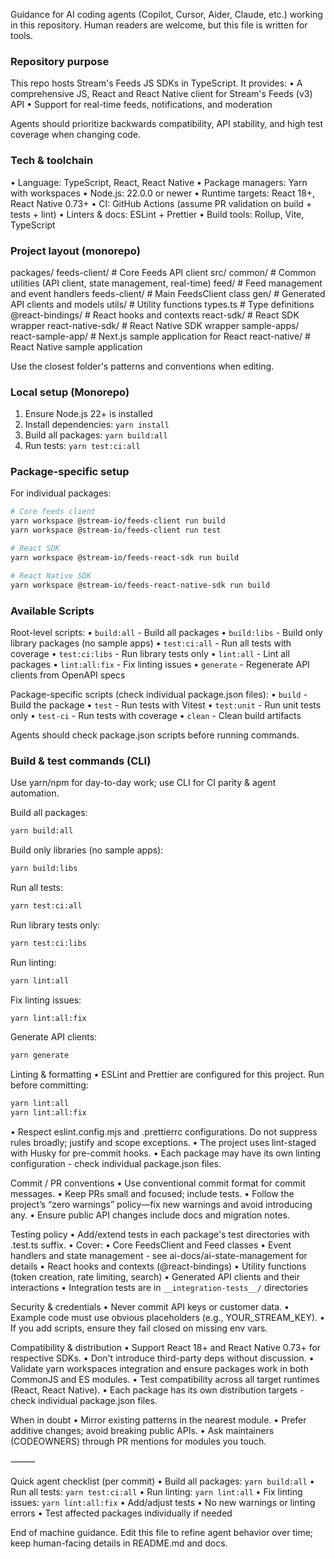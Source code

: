 Guidance for AI coding agents (Copilot, Cursor, Aider, Claude, etc.) working in this repository. Human readers are welcome, but this file is written for tools.

### Repository purpose

This repo hosts Stream's Feeds JS SDKs in TypeScript. It provides:
• A comprehensive JS, React and React Native client for Stream's Feeds (v3) API
• Support for real-time feeds, notifications, and moderation

Agents should prioritize backwards compatibility, API stability, and high test coverage when changing code.

### Tech & toolchain

• Language: TypeScript, React, React Native
• Package managers: Yarn with workspaces
• Node.js: 22.0.0 or newer
• Runtime targets: React 18+, React Native 0.73+
• CI: GitHub Actions (assume PR validation on build + tests + lint)
• Linters & docs: ESLint + Prettier
• Build tools: Rollup, Vite, TypeScript

### Project layout (monorepo)

packages/
feeds-client/ # Core Feeds API client
src/
common/ # Common utilities (API client, state management, real-time)
feed/ # Feed management and event handlers
feeds-client/ # Main FeedsClient class
gen/ # Generated API clients and models
utils/ # Utility functions
types.ts # Type definitions
@react-bindings/ # React hooks and contexts
react-sdk/ # React SDK wrapper
react-native-sdk/ # React Native SDK wrapper
sample-apps/
react-sample-app/ # Next.js sample application for React
react-native/ # React Native sample application

Use the closest folder's patterns and conventions when editing.

### Local setup (Monorepo)

1.  Ensure Node.js 22+ is installed
2.  Install dependencies: `yarn install`
3.  Build all packages: `yarn build:all`
4.  Run tests: `yarn test:ci:all`

### Package-specific setup

For individual packages:

```bash
# Core feeds client
yarn workspace @stream-io/feeds-client run build
yarn workspace @stream-io/feeds-client run test

# React SDK
yarn workspace @stream-io/feeds-react-sdk run build

# React Native SDK
yarn workspace @stream-io/feeds-react-native-sdk run build
```

### Available Scripts

Root-level scripts:
• `build:all` - Build all packages
• `build:libs` - Build only library packages (no sample apps)
• `test:ci:all` - Run all tests with coverage
• `test:ci:libs` - Run library tests only
• `lint:all` - Lint all packages
• `lint:all:fix` - Fix linting issues
• `generate` - Regenerate API clients from OpenAPI specs

Package-specific scripts (check individual package.json files):
• `build` - Build the package
• `test` - Run tests with Vitest
• `test:unit` - Run unit tests only
• `test-ci` - Run tests with coverage
• `clean` - Clean build artifacts

Agents should check package.json scripts before running commands.

### Build & test commands (CLI)

Use yarn/npm for day-to-day work; use CLI for CI parity & agent automation.

Build all packages:

```bash
yarn build:all
```

Build only libraries (no sample apps):

```bash
yarn build:libs
```

Run all tests:

```bash
yarn test:ci:all
```

Run library tests only:

```bash
yarn test:ci:libs
```

Run linting:

```bash
yarn lint:all
```

Fix linting issues:

```bash
yarn lint:all:fix
```

Generate API clients:

```bash
yarn generate
```

Linting & formatting
• ESLint and Prettier are configured for this project. Run before committing:

```bash
yarn lint:all
yarn lint:all:fix
```

• Respect eslint.config.mjs and .prettierrc configurations. Do not suppress rules broadly; justify and scope exceptions.
• The project uses lint-staged with Husky for pre-commit hooks.
• Each package may have its own linting configuration - check individual package.json files.

Commit / PR conventions
• Use conventional commit format for commit messages.
• Keep PRs small and focused; include tests.
• Follow the project’s “zero warnings” policy—fix new warnings and avoid introducing any.
• Ensure public API changes include docs and migration notes.

Testing policy
• Add/extend tests in each package's test directories with .test.ts suffix.
• Cover:
• Core FeedsClient and Feed classes
• Event handlers and state management - see ai-docs/ai-state-management for details
• React hooks and contexts (@react-bindings)
• Utility functions (token creation, rate limiting, search)
• Generated API clients and their interactions
• Integration tests are in `__integration-tests__/` directories

Security & credentials
• Never commit API keys or customer data.
• Example code must use obvious placeholders (e.g., YOUR_STREAM_KEY).
• If you add scripts, ensure they fail closed on missing env vars.

Compatibility & distribution
• Support React 18+ and React Native 0.73+ for respective SDKs.
• Don't introduce third-party deps without discussion.
• Validate yarn workspaces integration and ensure packages work in both CommonJS and ES modules.
• Test compatibility across all target runtimes (React, React Native).
• Each package has its own distribution targets - check individual package.json files.

When in doubt
• Mirror existing patterns in the nearest module.
• Prefer additive changes; avoid breaking public APIs.
• Ask maintainers (CODEOWNERS) through PR mentions for modules you touch.

⸻

Quick agent checklist (per commit)
• Build all packages: `yarn build:all`
• Run all tests: `yarn test:ci:all`
• Run linting: `yarn lint:all`
• Fix linting issues: `yarn lint:all:fix`
• Add/adjust tests
• No new warnings or linting errors
• Test affected packages individually if needed

End of machine guidance. Edit this file to refine agent behavior over time; keep human-facing details in README.md and docs.

